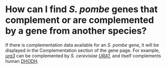 # How can I find *S. pombe* genes that complement or are complemented by a gene from another species?
<!-- pombase_categories: Finding data,Using ontologies -->

If there is complementation data available for an *S. pombe* gene, it
will be displayed in the Complementation section of the gene page. For
example, [*ura3*](/spombe/result/SPAC57A10.12c) can be complemented by
*S. cerevisiae*
[*URA1*](http://www.yeastgenome.org/locus/S000001699/overview), and
itself complements human
[DHODH](http://www.genenames.org/cgi-bin/gene_symbol_report?hgnc_id=HGNC:2867).

<!-- To search for complementation annotations, use one of the "PBO"
filters in the [advanced search](/query) (see the
[documentation](/documentation/advanced-search) for help with
searching). The complementation descriptions are stored as entries in
the PBO internal ontology, so a search for PBO term names that match
"complements" or "complemented by" will retrieve genes with
complementation data curated. The most general term, "complementation"
(PBO:2000000) retrieves all genes that have any complementation
annotation.

Example queries:
-->

<!--  -  [Genes with any complementation annotation     (PBO:2000000)](/spombe/query/builder?filter=37&value=%5B%7B%22param%22:%7B%22filter_1%22:%7B%22filter%22:%2223%22,%22query%22:%22PBO:2000000%22%7D%7D,%22filter_count%22:%221%22%7D%5D) -->

<!--  -  [functionally complements S. cerevisiae URA1     (PBO:0011087)](/spombe/query/builder?filter=37&value=%5B%7B%22param%22:%7B%22filter_1%22:%7B%22filter%22:%2223%22,%22query%22:%22PBO:0011087%22%7D%7D,%22filter_count%22:%221%22%7D%5D) -->

